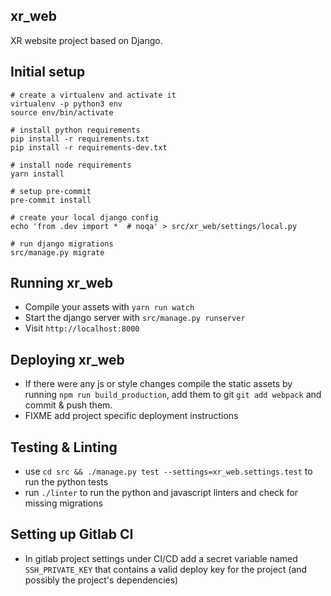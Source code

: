 xr_web
------------------------------------------
XR website project based on Django.


Initial setup
-------------


```
# create a virtualenv and activate it
virtualenv -p python3 env
source env/bin/activate

# install python requirements
pip install -r requirements.txt
pip install -r requirements-dev.txt

# install node requirements
yarn install

# setup pre-commit
pre-commit install

# create your local django config
echo 'from .dev import *  # noqa' > src/xr_web/settings/local.py

# run django migrations
src/manage.py migrate
```

Running xr_web
---------------------------------------
- Compile your assets with `yarn run watch`
- Start the django server with `src/manage.py runserver`
- Visit `http://localhost:8000`

Deploying xr_web
---------------------------------------
- If there were any js or style changes compile the static assets by running
   `npm run build_production`, add them to git `git add webpack` and commit & push them.
- FIXME add project specific deployment instructions

Testing & Linting
------------------
- use `cd src && ./manage.py test --settings=xr_web.settings.test` to run the python tests
- run `./linter` to run the python and javascript linters and check for missing migrations

Setting up Gitlab CI
--------------------
- In gitlab project settings under CI/CD add a secret variable named `SSH_PRIVATE_KEY` that contains a valid deploy key for the project (and possibly the project's dependencies)

